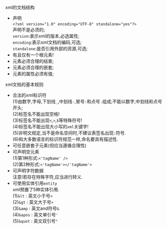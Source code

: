 xml的文档结构  
- 声明  
  `<?xml version="1.0" encoding="UTF-8" standalone="yes"?>`  
  声明不是必须的;  
  `version`:表示xml的版本,必选属性;  
  `encoding`:表示xml文档的编码,可选;  
  `standalone`:是否引用外部的资源,可选;  
- 有且仅有一个根元素!  
- 元素必须合理的结束;  
- 元素必须合理的嵌套;  
- 元素的属性必须有值;  

xml文档的基本规则  
- 合法的xml标识符  
  (1)由数字,字母,下划线`_`,中划线`-`,冒号`:`和点号`.`组成;不能以数字,中划线和点号开头;  
  (2)标签名不能出现空格!  
  (3)标签名不能出现`<`,`>`,`$`等特殊符号!  
  (4)标签名不能出现大小写的`xml`关键字!  
  (5)非明文规定,当不是命名空间时,不建议表签名出现`:`符号.  
  (6)和大多数语言的标识符规范一样,命名要具有描述性.  
- 可任意嵌套子元素(但应当遵循合理性)  
- 可声明空元素  
  (1)第1种形式:`<'tagName' />`  
  (2)第2种形式:`<'tagName'></'tagName'>`  
- 可声明字符数据  
  注意!若存在特殊字符,应当进行转义.  
- 可使用实体引用`entity`  
  xml预置了5种实体引用.  
  (1)`&lt` : 英文小于号`<`  
  (2)`&gt` : 英文大于号`>`  
  (3)`&amp` : 英文and符号`&`  
  (4)`&apos` : 英文单引号`'`  
  (5)`&quot` : 英文双引号`"`  
